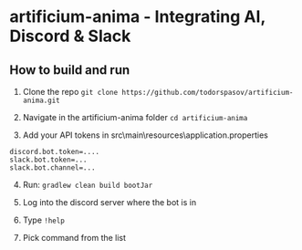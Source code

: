 # artificium-anima - Integrating AI, Discord & Slack

## How to build and run
1. Clone the repo
`git clone https://github.com/todorspasov/artificium-anima.git`   

2. Navigate in the artificium-anima folder
`cd artificium-anima`

3. Add your API tokens in src\main\resources\application.properties
  ``` openai.token=sk-.....
discord.bot.token=....
slack.bot.token=...
slack.bot.channel=...
```

4. Run:
`gradlew clean build bootJar`

5. Log into the discord server where the bot is in
6. Type `!help`
7. Pick command from the list
